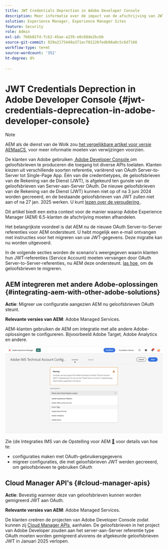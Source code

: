 ```yaml
---
title: JWT Credentials Deprection in Adobe Developer Console
description: Meer informatie over de impact van de afschrijving van JWT-referenties in Adobe Developer Console op AEM
solution: Experience Manager, Experience Manager Sites
feature: Security
role: Admin
exl-id: 7b6b02fd-fcb2-45ae-a239-e0c68de2bcbb
source-git-commit: 929a2175449a371ecf81226fedb98a0c5c6d7166
workflow-type: tm+mt
source-wordcount: '352'
ht-degree: 0%

---
```


# JWT Credentials Deprection in Adobe Developer Console {#jwt-credentials-deprecation-in-adobe-developer-console}

>[!NOTE]
> AEM als de dienst van de Wolk zou [&#x200B; het vergelijkbare artikel voor versie AEMaaCS &#x200B;](https://experienceleague.adobe.com/docs/experience-manager-cloud-service/content/security/jwt-credentials-deprecation-in-adobe-developer-console.html?lang=nl-NL) voor meer informatie moeten van verwijzingen voorzien.

De klanten van Adobe gebruiken [&#x200B; Adobe Developer Console &#x200B;](https://developer.adobe.com/console) om geloofsbrieven te produceren die toegang tot diverse APIs toelaten. Klanten kiezen uit verschillende soorten referentie, variërend van OAuth Server-to-Server tot Single-Page App. Één van die credentietypes, de geloofsbrieven van de Rekening van de Dienst (JWT), is afgekeurd ten gunste van de geloofsbrieven van Server-aan-Server OAuth. De nieuwe geloofsbrieven van de Rekening van de Dienst (JWT) kunnen niet op of na 3 juni 2024 worden gecreeerd, en de bestaande geloofsbrieven van JWT zullen niet aan of na 27 jan. 2025 werken. U kunt [&#x200B; lezen over de veroudering &#x200B;](https://developer.adobe.com/developer-console/docs/guides/authentication/ServerToServerAuthentication/migration).

Dit artikel biedt een extra context voor de manier waarop Adobe Experience Manager (AEM) 6.5-klanten de afschrijving moeten afhandelen.

Het belangrijkste voordeel is dat AEM nu de nieuwe OAuth Server-to-Server referenties voor AEM ondersteunt. U hebt mogelijk een e-mail ontvangen met instructies voor het migreren van uw JWT-gegevens. Deze migratie kan nu worden uitgevoerd.

In de volgende secties worden de scenario&#39;s weergegeven waarin klanten hun JWT-referenties (Service Account) moeten vervangen door OAuth Server-to-Server-referenties, nu AEM deze ondersteunt. [&#x200B; las hoe &#x200B;](https://developer.adobe.com/developer-console/docs/guides/authentication/ServerToServerAuthentication/migration#migration-overview) om de geloofsbrieven te migreren.

## AEM integreren met andere Adobe-oplossingen {#integrating-aem-with-other-adobe-solutions}

**Actie**: Migreer uw configuratie aangezien AEM nu geloofsbrieven OAuth steunt.

**Relevante versies van AEM**: Adobe Managed Services.

AEM-klanten gebruiken de AEM om integratie met alle andere Adobe-oplossingen te configureren. Bijvoorbeeld Adobe Target, Adobe Analytics en andere.

![&#x200B; Integrerend AEM met andere oplossingen &#x200B;](/help/sites-administering/assets/jwt-deprecation.png)

Zie &lbrace;de Integraties IMS van de Opstelling voor AEM [&#128279;](/help/sites-administering/setting-up-ims-integrations-for-aem.md) voor details van hoe te:

* configuraties maken met OAuth-gebruikersgegevens
* migreer configuraties, die met geloofsbrieven JWT werden gecreeerd, om geloofsbrieven te gebruiken OAuth

## Cloud Manager API&#39;s {#cloud-manager-apis}

**Actie**: Bevestig wanneer deze van geloofsbrieven kunnen worden gemigreerd JWT aan OAuth.

**Relevante versies van AEM**: Adobe Managed Services.

De klanten creëren de projecten van Adobe Developer Console zodat kunnen zij [&#x200B; Cloud Manager APIs &#x200B;](https://developer.adobe.com/experience-cloud/cloud-manager/guides/getting-started/create-api-integration/) aanhalen. De geloofsbrieven in het project van Adobe Developer zouden aan het server-aan-Server referentie type OAuth moeten worden gemigreerd alvorens de afgekeurde geloofsbrieven JWT in Januari 2025 verlopen.
